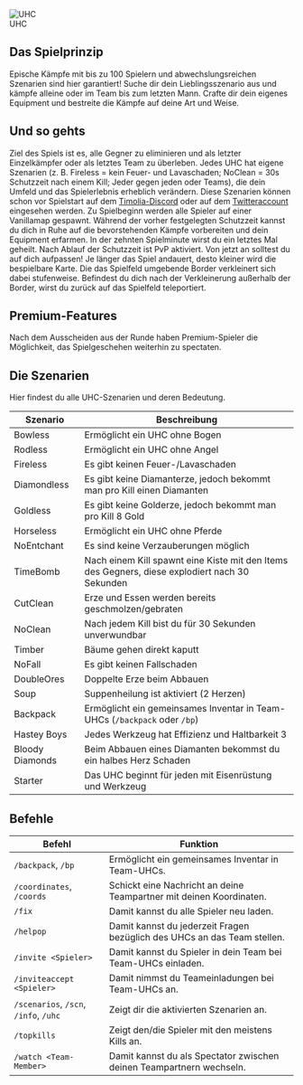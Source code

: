 <div class="banner-wrapper">
    <img alt="UHC" src="../img/UHC.png">
    <div class="banner-text">UHC</div>
</div>

## Das Spielprinzip
Epische Kämpfe mit bis zu 100 Spielern und abwechslungsreichen Szenarien sind hier garantiert! Suche dir dein Lieblingsszenario aus und kämpfe alleine oder im Team bis zum letzten Mann. Crafte dir dein eigenes Equipment und bestreite die Kämpfe auf deine Art und Weise.

## Und so gehts

Ziel des Spiels ist es, alle Gegner zu eliminieren und als letzter Einzelkämpfer oder als letztes Team zu überleben.
Jedes UHC hat eigene Szenarien (z. B. Fireless = kein Feuer- und Lavaschaden; NoClean = 30s Schutzzeit nach einem Kill; Jeder gegen jeden oder Teams), die dein Umfeld und das Spielerlebnis erheblich verändern.
Diese Szenarien können schon vor Spielstart auf dem <a href="https://timolia.de/discord">Timolia-Discord</a> oder auf dem <a href="https://twitter.com/TimoliaUHC">Twitteraccount</a> eingesehen werden.
Zu Spielbeginn werden alle Spieler auf einer Vanillamap gespawnt. Während der vorher festgelegten Schutzzeit kannst du dich in Ruhe auf die bevorstehenden Kämpfe vorbereiten und dein Equipment erfarmen.
In der zehnten Spielminute wirst du ein letztes Mal geheilt.
Nach Ablauf der Schutzzeit ist PvP aktiviert. Von jetzt an solltest du auf dich aufpassen!
Je länger das Spiel andauert, desto kleiner wird die bespielbare Karte. Die das Spielfeld umgebende Border verkleinert sich dabei stufenweise. Befindest du dich nach der Verkleinerung außerhalb der Border, wirst du zurück auf das Spielfeld teleportiert.

## Premium-Features
Nach dem Ausscheiden aus der Runde haben Premium-Spieler die Möglichkeit, das Spielgeschehen weiterhin zu spectaten.

## Die Szenarien

Hier findest du alle UHC-Szenarien und deren Bedeutung.

| Szenario | Beschreibung |
| ------ | -------- |
| Bowless          | Ermöglicht ein UHC ohne Bogen |
| Rodless          | Ermöglicht ein UHC ohne Angel |
| Fireless         | Es gibt keinen Feuer-/Lavaschaden |
| Diamondless      | Es gibt keine Diamanterze, jedoch bekommt man pro Kill einen Diamanten |
| Goldless         | Es gibt keine Golderze, jedoch bekommt man pro Kill 8 Gold |
| Horseless        | Ermöglicht ein UHC ohne Pferde |
| NoEntchant       | Es sind keine Verzauberungen möglich |
| TimeBomb         | Nach einem Kill spawnt eine Kiste mit den Items des Gegners, diese explodiert nach 30 Sekunden |
| CutClean         | Erze und Essen werden bereits geschmolzen/gebraten |
| NoClean          | Nach jedem Kill bist du für 30 Sekunden unverwundbar |
| Timber           | Bäume gehen direkt kaputt |
| NoFall           | Es gibt keinen Fallschaden |
| DoubleOres       | Doppelte Erze beim Abbauen |
| Soup             | Suppenheilung ist aktiviert (2 Herzen) |
| Backpack         | Ermöglicht ein gemeinsames Inventar in Team-UHCs (`/backpack` oder `/bp`) |
| Hastey Boys      | Jedes Werkzeug hat Effizienz und Haltbarkeit 3 |
| Bloody Diamonds  | Beim Abbauen eines Diamanten bekommst du ein halbes Herz Schaden |
| Starter          | Das UHC beginnt für jeden mit Eisenrüstung und Werkzeug |


## Befehle
| Befehl | Funktion |
| ------ | -------- |
| `/backpack`, `/bp`                         | Ermöglicht ein gemeinsames Inventar in Team-UHCs. |
| `/coordinates`, `/coords`                  | Schickt eine Nachricht an deine Teampartner mit deinen Koordinaten. |
| `/fix`                                     | Damit kannst du alle Spieler neu laden. |
| `/helpop`                                  | Damit kannst du jederzeit Fragen bezüglich des UHCs an das Team stellen. |
| `/invite <Spieler>`                        | Damit kannst du Spieler in dein Team bei Team-UHCs einladen. |
| `/inviteaccept <Spieler>`                  | Damit nimmst du Teameinladungen bei Team-UHCs an. |
| `/scenarios`, `/scn`, `/info`, `/uhc`      | Zeigt dir die aktivierten Szenarien an. |
| `/topkills`                                | Zeigt den/die Spieler mit den meistens Kills an. |
| `/watch <Team-Member>`                     | Damit kannst du als Spectator zwischen deinen Teampartnern wechseln. |